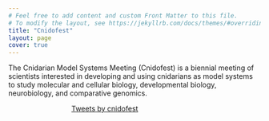 ```yaml
---
# Feel free to add content and custom Front Matter to this file.
# To modify the layout, see https://jekyllrb.com/docs/themes/#overriding-theme-defaults
title: "Cnidofest"
layout: page
cover: true
---
```



The Cnidarian Model Systems Meeting (Cnidofest) is a biennial meeting of scientists interested in developing and using cnidarians as model systems to study molecular and cellular biology, developmental biology, neurobiology, and comparative genomics.

<style>
.center {
    margin: auto;
    width: 50%;
}
</style>

<div class="center">
<a style="text-align:center" class="twitter-timeline" data-width="400" data-height="400" href="https://twitter.com/cnidofest?ref_src=twsrc%5Etfw">Tweets by cnidofest</a> <script async src="https://platform.twitter.com/widgets.js" charset="utf-8"></script>
</div>